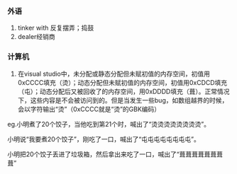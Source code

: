 ### 外语

1. tinker with 反复摆弄；捣鼓
2. dealer经销商 
 
 ### 计算机
 
 1. 在visual studio中，未分配或静态分配但未赋初值的内存空间，初值用0xCCCC填充（烫）；动态分配但未赋初值的内存空间，初值用0xCDCD填充（屯）；动态分配后又被回收了的内存空间，用0xDDDD填充（葺）。正常情况下，这些内容是不会被访问到的。但是当发生一些bug，如数组越界的时候，会以字符输出“烫”（0xCCCC就是“烫”的GBK编码）

eg.小明煮了20个饺子，当他吃到第21个时，喊出了“烫烫烫烫烫烫烫烫”。

小明说“我要煮20个饺子”，刚吃了一口，喊出了“屯屯屯屯屯屯屯屯”。

小明把20个饺子丢进了垃圾箱，然后拿出来吃了一口，喊出了“葺葺葺葺葺葺葺葺”
